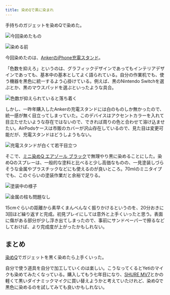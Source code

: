 ```yaml
---
title: 染めQで黒に染まれ
---
```

手持ちのガジェットを染めQで染めた。

![](https://lh4.googleusercontent.com/_4ihCzDXiSF2Ax5ab1Sne9_Y7HwhDZOGc4ukcM21xVkj7PCNAzkYcqdZ6kupbYlxvTuSKcgzVTLhvoFrdqeRf59xksGlmwkLij6Lgwb9DJ2Jo--Y3U9UJzptweyHa03aQKe8reM9wTY2m2HvlfMQTQ "今回染めたもの")

![](https://lh3.googleusercontent.com/dkJylJ7GwY6abcpCsJ4b5xQf_QiV6cNoFnFPGFCAO85ROlzRLEgeic7rLRhUZ0V0cfgXGEJxJYqSoiIfrDeRJC5gvYaj1Byh4WQPFtVz6tQIYCba_m0xeWwC2HkAaK2j3gV2hTfs4yDVr5zGH-qd6w "染める前")

今回染めたのは、[AnkerのiPhone充電スタンド](https://r7kamura.com/articles/2021-09-06-anker-iphone-stand)。

「色数を抑えろ」というのは、グラフィックデザインであってもインテリアデザインであっても、基本中の基本としてよく語られている。自分の作業机でも、使う機器を黒色に統一するよう心掛けている。例えば、黒のNintendo Switchを選ぶとか、黒のマウスパッドを選ぶといったような具合。

![](https://lh4.googleusercontent.com/XQ42ttao_IxtL9awWEPjz-kK8wghyuAq0KHh7RQb2BQvbLjqkEQq7ZFxeoRsWVcR7uHwVgr7QSfsScj41s_3ORQ-2Q7Jj-pL1wccTTGAbL1IMuxDV4v82ia_VvMetAQ3zsCtbuD2A3mQLHDfLLkA7w "色数が抑えられていると落ち着く")

しかし、一昨年購入したAnkerの充電スタンドには白のものしか無かったので、統一感が無く目立ってしまっていた。このデバイスはアクセントカラーを入れて目立たせたいような存在ではないので、できれば周りの色と合わせて溶け込ませたい。AirPodsケースは市販のカバーが沢山存在しているので、見た目は変更可能だが、充電スタンドはどうしようもない。

![](https://lh3.googleusercontent.com/4ES7RIAavMxj-DPRLT7G6Z9jgZwDDsUqGNS64cqO4EhcmezHpangIMeKR5l_mCKWDkDIx_xd0WIq3xhbVb8xiVsO8t80JUHoCTmxpQLwRA3btKXnpRPNrH_0rgMnhARHz7OCGI9Es1P9iQB1-JMR0g "充電スタンドが白くて若干目立つ")

そこで、[ミニ染めQ エアゾール ブラック](https://www.amazon.co.jp/dp/B003QMFUKO)で無理やり黒に染めることにした。染めQのスプレーは、一般的な塗料と比べると少し高価なものの、一見塗装しづらそうな金属やプラスチックなどにも使えるのが良いところ。70mlのミニタイプでも、このぐらいの塗装作業だと余裕で足りる。

![](https://lh3.googleusercontent.com/ZOkuFUPI2Ab-l0KwK1s2aFK64SJliB91bc827itcFk0gZYrkbzTruHzs2p1ldsf8uMogkvTk0UrhNx-BZn7SU5hMb5dyiuuPwnJsNjdiLduqclzS3RjU8Cvp6VMbZmyhgoQZbw7TMOSGsY8GUN0k0Q "塗装中の様子")

![](https://lh5.googleusercontent.com/glDfLHf53qqpetQxuwTeLc4bXwOJBugr-P5DMWox1e7k6cIDnkeY-PbworrM_bQ_KurjEpb8Ien5bJJNjZ2ZeFF358HkVk-GyP0K8IjbDScoAtPgrULlEaxNMC_O4T-xQ5TuL_z3oyW0-vfNlyembA "金属の柱も問題なし")

15cmぐらいの距離から素早くまんべんなく振りかけるというのを、20分おきに3回ほど繰り返すと完成。初見プレイにしては意外と上手くいったと思う。表面に傷がある部分が少し浮き出てしまったので、事前にサンドペーパーで擦るなどしておけば、より完成度が上がったかもしれない。

まとめ
---

[染めQ](https://www.amazon.co.jp/dp/B003QMFUKO)でガジェットを黒く染めたら上手くいった。

自分で使う道具を自分で加工していくのは楽しい。こうなってくるとYetiのマイクも染めてみたくなっている。購入してもう七年目になり、[SHURE MV7](https://www.amazon.co.jp/dp/B08KY7G1GV)とかの軽くて黒いダイナミックマイクに買い替えようかと考えていたけれど、染めQで黒色に染めるのを試してみても良いかもしれない。
